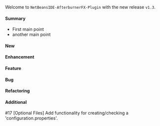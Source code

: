Welcome to `NetBeansIDE-AfterburnerFX-Plugin` with the new release `v1.3`.



#### Summary
* First main point
* another main point



#### New



#### Enhancement



#### Feature



#### Bug



#### Refactoring



#### Additional



[//]: # (Issues which will be integrated in this release)
#17 [Optional Files] Add functionality for creating/checking a 'configuration.properties'.
